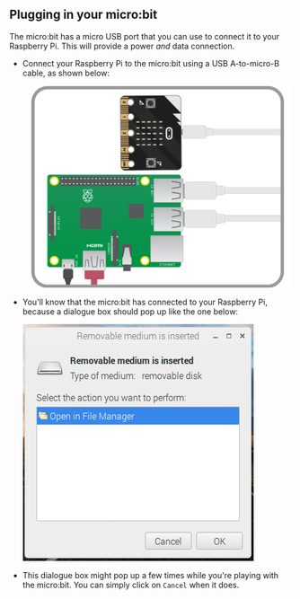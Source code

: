 ## Plugging in your micro:bit

The micro:bit has a micro USB port that you can use to connect it to your Raspberry Pi. This will provide a power *and* data connection.

- Connect your Raspberry Pi to the micro:bit using a USB A-to-micro-B cable, as shown below:

	![usb setup](images/usb.png)

- You'll know that the micro:bit has connected to your Raspberry Pi, because a dialogue box should pop up like the one below:

	![screen2](images/screen2.png)

- This dialogue box might pop up a few times while you're playing with the micro:bit. You can simply click on `Cancel` when it does.

